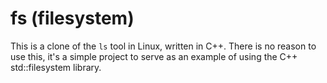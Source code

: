# fs (filesystem)
This is a clone of the `ls` tool in Linux, written in C++. There is no reason to use this, it's a simple project to serve as an example of using the C++ std::filesystem library.
